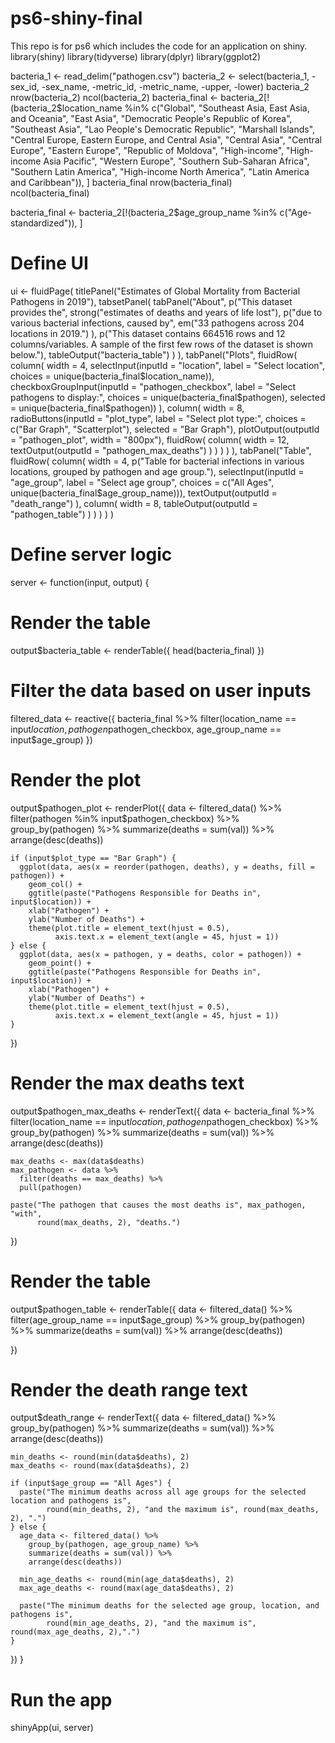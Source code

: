 # ps6-shiny-final
This repo is for ps6 which includes the code for an application on shiny. 
library(shiny)
library(tidyverse)
library(dplyr)
library(ggplot2)


bacteria_1 <- read_delim("pathogen.csv")
bacteria_2 <- select(bacteria_1, -sex_id, -sex_name, -metric_id, -metric_name, -upper, -lower)
bacteria_2
nrow(bacteria_2)
ncol(bacteria_2)
bacteria_final <- bacteria_2[!(bacteria_2$location_name %in% c("Global",
                                                               "Southeast Asia, East Asia, and Oceania", 
                                                               "East Asia", "Democratic People's Republic of Korea",
                                                               "Southeast Asia", "Lao People's Democratic Republic", "Marshall Islands",
                                                               "Central Europe, Eastern Europe, and Central Asia", 
                                                               "Central Asia", "Central Europe", "Eastern Europe", "Republic of Moldova", 
                                                               "High-income", "High-income Asia Pacific", "Western Europe",
                                                               "Southern Sub-Saharan Africa", "Southern Latin America", 
                                                               "High-income North America", "Latin America and Caribbean")), ]
bacteria_final
nrow(bacteria_final)   
ncol(bacteria_final)

bacteria_final <- bacteria_2[!(bacteria_2$age_group_name %in% c("Age-standardized")), ]


# Define UI
ui <- fluidPage(
  titlePanel("Estimates of Global Mortality from Bacterial Pathogens in 2019"),
  tabsetPanel(
    tabPanel("About",
             p("This dataset provides the",
               strong("estimates of deaths and years of life lost"), 
               p("due to various bacterial infections, caused by",
                 em("33 pathogens across 204 locations in 2019.")
               ),
               p("This dataset contains 664516 rows and 12 columns/variables.
                 A sample of the first few rows of the dataset is shown below."),
               tableOutput("bacteria_table")
             )
    ),
    tabPanel("Plots",
             fluidRow(
               column(
                 width = 4,
                 selectInput(inputId = "location", 
                             label = "Select location", 
                             choices = unique(bacteria_final$location_name)),
                 checkboxGroupInput(inputId = "pathogen_checkbox",
                                    label = "Select pathogens to display:",
                                    choices = unique(bacteria_final$pathogen),
                                    selected = unique(bacteria_final$pathogen))
               ),
               column(
                 width = 8,
                 radioButtons(inputId = "plot_type",
                              label = "Select plot type:",
                              choices = c("Bar Graph", "Scatterplot"),
                              selected = "Bar Graph"),
                 plotOutput(outputId = "pathogen_plot", width = "800px"),
                 fluidRow(
                   column(
                     width = 12,
                     textOutput(outputId = "pathogen_max_deaths")
                   )
                 )
               )
             )
    ),
    tabPanel("Table",
             fluidRow(
               column(
                 width = 4,
                 p("Table for bacterial infections in various locations, grouped by pathogen and age group."),
                 selectInput(inputId = "age_group", 
                             label = "Select age group", 
                             choices = c("All Ages", unique(bacteria_final$age_group_name))),
                 textOutput(outputId = "death_range")
               ),
               column(
                 width = 8,
                 tableOutput(outputId = "pathogen_table")
               )
             )
    )
  )
)

# Define server logic
server <- function(input, output) {
  
  # Render the table
  output$bacteria_table <- renderTable({
    head(bacteria_final)
  })
  
  # Filter the data based on user inputs
  filtered_data <- reactive({
    bacteria_final %>%
      filter(location_name == input$location,
             pathogen %in% input$pathogen_checkbox,
             age_group_name == input$age_group)
  })
  
  # Render the plot
  output$pathogen_plot <- renderPlot({
    data <- filtered_data() %>%
      filter(pathogen %in% input$pathogen_checkbox) %>%
      group_by(pathogen) %>%
      summarize(deaths = sum(val)) %>%
      arrange(desc(deaths))
    
    if (input$plot_type == "Bar Graph") {
      ggplot(data, aes(x = reorder(pathogen, deaths), y = deaths, fill = pathogen)) +
        geom_col() +
        ggtitle(paste("Pathogens Responsible for Deaths in", input$location)) +
        xlab("Pathogen") +
        ylab("Number of Deaths") +
        theme(plot.title = element_text(hjust = 0.5),
              axis.text.x = element_text(angle = 45, hjust = 1))
    } else {
      ggplot(data, aes(x = pathogen, y = deaths, color = pathogen)) +
        geom_point() +
        ggtitle(paste("Pathogens Responsible for Deaths in", input$location)) +
        xlab("Pathogen") +
        ylab("Number of Deaths") +
        theme(plot.title = element_text(hjust = 0.5),
              axis.text.x = element_text(angle = 45, hjust = 1))
    }
  })
  
  # Render the max deaths text
  output$pathogen_max_deaths <- renderText({
    data <- bacteria_final %>%
      filter(location_name == input$location,
             pathogen %in% input$pathogen_checkbox) %>%
      group_by(pathogen) %>%
      summarize(deaths = sum(val)) %>%
      arrange(desc(deaths))
    
    max_deaths <- max(data$deaths)
    max_pathogen <- data %>%
      filter(deaths == max_deaths) %>%
      pull(pathogen)
    
    paste("The pathogen that causes the most deaths is", max_pathogen, "with", 
          round(max_deaths, 2), "deaths.")
  })
  
  # Render the table
  output$pathogen_table <- renderTable({
    data <- filtered_data() %>%
      filter(age_group_name == input$age_group) %>%
      group_by(pathogen) %>%
      summarize(deaths = sum(val)) %>%
      arrange(desc(deaths))
    
  })
  
  # Render the death range text
  output$death_range <- renderText({
    data <- filtered_data() %>%
      group_by(pathogen) %>%
      summarize(deaths = sum(val)) %>%
      arrange(desc(deaths))
    
    min_deaths <- round(min(data$deaths), 2)
    max_deaths <- round(max(data$deaths), 2)
    
    if (input$age_group == "All Ages") {
      paste("The minimum deaths across all age groups for the selected location and pathogens is", 
            round(min_deaths, 2), "and the maximum is", round(max_deaths, 2), ".")
    } else {
      age_data <- filtered_data() %>%
        group_by(pathogen, age_group_name) %>%
        summarize(deaths = sum(val)) %>%
        arrange(desc(deaths))
      
      min_age_deaths <- round(min(age_data$deaths), 2)
      max_age_deaths <- round(max(age_data$deaths), 2)
      
      paste("The minimum deaths for the selected age group, location, and pathogens is", 
            round(min_age_deaths, 2), "and the maximum is", round(max_age_deaths, 2),".")
    }
  })
}

# Run the app
shinyApp(ui, server)
